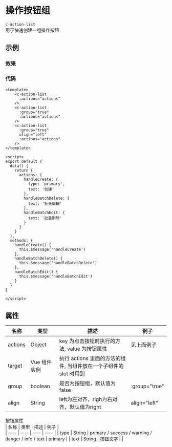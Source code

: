 # 操作按钮组    
`c-action-list`  
用于快速创建一组操作按钮  

## 示例  

### 效果

<Demo>
  <ActionListDemo />
</Demo>

### 代码  
```vue
<template>
    <c-action-list 
      :actions="actions"
    />
    <c-action-list
      :group="true"
      :actions="actions"
    />
    <c-action-list
      :group="true"
      align="left"
      :actions="actions"
    />
</template>

<script>
export default {
  data() {
    return {
      actions: {
        handleCreate: {
          type: 'primary',
          text: '创建'
        }, 
        handleBatchDelete: {
          text: '批量编辑'
        },
        handleBatchEdit: {
          text: '批量删除'
        }
      }
    }
  },
  methods: {
    handleCreate() {
      this.$message('handleCreate')
    },
    handleBatchDelete() {
      this.$message('handleBatchDelete')
    },
    handleBatchEdit() {
      this.$message('handleBatchEdit')
    }
  }
}

</script>

```


## 属性  
| 名称 | 类型 | 描述 | 例子 |  
| ---- | ---- | ---- | ---- |
| actions | Object | key 为点击按钮时执行的方法, value 为按钮属性| 见上面例子 |
| target | Vue 组件实例 | 执行 actions 里面的方法的组件, 当组件放在一个子组件的 slot 时用到| |
| group | boolean | 是否为按钮组，默认值为 false | :group="true" |
| align | String | left为左对齐，righ为右对齐，默认值为right | align="left" |

按钮属性  
| 名称 | 类型 | 描述 | 例子 |  
| ---- | ---- | ---- | ---- |
| type | String | primary / success / warning / danger / info / text | primary |
| text | String | 按钮文字 |  |

<Comment />
